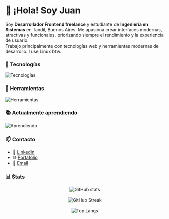 # 👋 ¡Hola! Soy Juan

Soy **Desarrollador Frontend freelance** y estudiante de **Ingeniería en Sistemas** en Tandil, Buenos Aires. Me apasiona crear interfaces modernas, atractivas y funcionales, priorizando siempre el rendimiento y la experiencia de usuario.  
Trabajo principalmente con tecnologías web y herramientas modernas de desarrollo. I use Linux btw.


### 📌 Tecnologías
<div>
  <img src="https://skillicons.dev/icons?i=html,css,js,ts,react,tailwind,astro" alt="Tecnologías" />
</div>


### 🔧 Herramientas
<div >
  <img src="https://skillicons.dev/icons?i=linux,git,github,figma,obsidian,vscode,vite,vercel" alt="Herramientas" />
</div>


### 📚 Actualmente aprendiendo
<div >
  <img src="https://skillicons.dev/icons?i=java,cpp,nodejs,nextjs" alt="Aprendiendo" />
</div>


### 📫 Contacto

- 💼 [LinkedIn](https://www.linkedin.com/in/juan-peñalba-0025b6246/)  
- 🌐 [Portafolio](https://juanpenalba.vercel.app)  
- 📩 [Email](mailto:juantandil123@gmail.com)


### 📊 Stats

<div align="center">
  
  <!-- GitHub Stats -->
  <img src="https://github-readme-stats.vercel.app/api?username=JuanPE44&show_icons=true&theme=github_dark" alt="GitHub stats" />
  <br /><br />
  
  <!-- GitHub Streak -->
  <img src="https://github-readme-streak-stats.herokuapp.com?user=JuanPE44&theme=github_dark" alt="GitHub Streak" />
  <br /><br />
  
  <!-- Top Languages -->
  <img src="https://github-readme-stats.vercel.app/api/top-langs/?username=JuanPE44&layout=compact&theme=github_dark" alt="Top Langs" />

</div>



